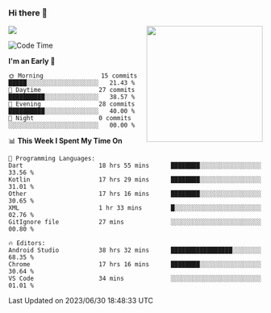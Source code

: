### Hi there 👋

![](https://metrics.lecoq.io/itaowu?template=classic&config.timezone=Asia%2FShanghai)
<img align='right' src="https://media.giphy.com/media/M9gbBd9nbDrOTu1Mqx/giphy.gif" width="230">

<!--START_SECTION:waka-->
![Code Time](http://img.shields.io/badge/Code%20Time-164%20hrs%2059%20mins-blue)

**I'm an Early 🐤** 

```text
🌞 Morning                15 commits          █████░░░░░░░░░░░░░░░░░░░░   21.43 % 
🌆 Daytime                27 commits          ██████████░░░░░░░░░░░░░░░   38.57 % 
🌃 Evening                28 commits          ██████████░░░░░░░░░░░░░░░   40.00 % 
🌙 Night                  0 commits           ░░░░░░░░░░░░░░░░░░░░░░░░░   00.00 % 
```


📊 **This Week I Spent My Time On** 

```text
💬 Programming Languages: 
Dart                     18 hrs 55 mins      ████████░░░░░░░░░░░░░░░░░   33.56 % 
Kotlin                   17 hrs 29 mins      ████████░░░░░░░░░░░░░░░░░   31.01 % 
Other                    17 hrs 16 mins      ████████░░░░░░░░░░░░░░░░░   30.65 % 
XML                      1 hr 33 mins        █░░░░░░░░░░░░░░░░░░░░░░░░   02.76 % 
GitIgnore file           27 mins             ░░░░░░░░░░░░░░░░░░░░░░░░░   00.80 % 

🔥 Editors: 
Android Studio           38 hrs 32 mins      █████████████████░░░░░░░░   68.35 % 
Chrome                   17 hrs 16 mins      ████████░░░░░░░░░░░░░░░░░   30.64 % 
VS Code                  34 mins             ░░░░░░░░░░░░░░░░░░░░░░░░░   01.01 % 
```


 Last Updated on 2023/06/30 18:48:33 UTC
<!--END_SECTION:waka-->

<!--
**itaowu/itaowu** is a ✨ _special_ ✨ repository because its `README.md` (this file) appears on your GitHub profile.

Here are some ideas to get you started:

- 🔭 I’m currently working on ...
- 🌱 I’m currently learning ...
- 👯 I’m looking to collaborate on ...
- 🤔 I’m looking for help with ...
- 💬 Ask me about ...
- 📫 How to reach me: ...
- 😄 Pronouns: ...
- ⚡ Fun fact: ...
-->
